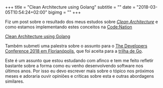 +++
title = "Clean Architecture using Golang"
subtitle = ""
date = "2018-03-05T10:54:24+02:00"
bigimg = ""
+++

Fiz um post sobre o resultado dos meus estudos sobre [*Clean Architecture*](https://8thlight.com/blog/uncle-bob/2012/08/13/the-clean-architecture.html) e como estamos implementando estes conceitos na [Code:Nation](http://codenation.com.br)

<!--more-->

[Clean Architecture using Golang](https://medium.com/@eminetto/clean-architecture-using-golang-b63587aa5e3f)

Também submeti uma palestra sobre o assunto para o [The Developers Conference 2018 em Florianópolis](http://www.thedevelopersconference.com.br/tdc/2018/data-e-local), que foi aceita para a [trilha de Go](http://www.thedevelopersconference.com.br/tdc/2018/florianopolis/trilha-golang).

Este é um assunto que estou estudando com afinco e tem me feito refletir bastante sobre a forma como eu venho desenvolvendo software nos últimos anos. Por isso eu devo escrever mais sobre o tópico nos próximos meses e adoraria ouvir opiniões e críticas sobre esta e outras abordagens similares.